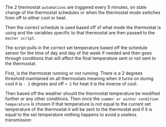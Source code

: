 The 2 thermostat `automations` are triggered every 5 minutes, on state change of the thermostat schedules or when the thermostat mode switches from off to either cool or heat.

Then the correct schedule is used based off of what mode the thermostat is using and the variables specific to that thermostat are then passed to the `master script`.

The script pulls in the correct set temperature based off the schedule sensor for the time of day and day of the week if needed and then goes through conditions that will affect the final temperature sent or not sent to the thermostat.

First, is the thermostat running or not running. There is a 2 degrees threshold maintained on all thermostats meaning when it turns on during cool it is `- 2` degrees and off `+ 2` for heat it is the inverse of cool.

Then based off the weather should the thermostat temperature be modified further or any other conditions. Then once the `summer or winter condition temperature` is chosen if that temperature is not equal to the current set temperature of the thermostat it will be sent to the thermostat and if it is equal to the set temperature nothing happens to avoid a useless transmission

